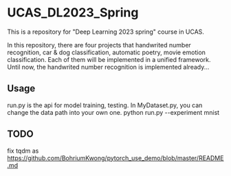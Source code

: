 # UCAS_DL2023_Spring
This is a repository for "Deep Learning 2023 spring" course in UCAS.

In this repository, there are four projects that handwrited number recognition, car & dog classification, automatic poetry, movie emotion classification. Each of them will be implemented in a unified framework. Until now, the handwrited number recognition is implemented already...

## Usage
run.py is the api for model training, testing. In MyDataset.py, you can change the data path into your own one.
  python run.py --experiment mnist


## TODO
fix tqdm as https://github.com/BohriumKwong/pytorch_use_demo/blob/master/README.md
